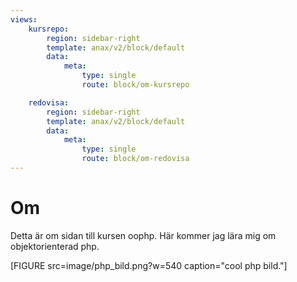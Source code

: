 ```yaml
---
views:
    kursrepo:
        region: sidebar-right
        template: anax/v2/block/default
        data:
            meta: 
                type: single
                route: block/om-kursrepo

    redovisa:
        region: sidebar-right
        template: anax/v2/block/default
        data:
            meta: 
                type: single
                route: block/om-redovisa
---
```

Om
=========================

Detta är om sidan till kursen oophp. Här kommer jag lära mig om objektorienterad php. 

[FIGURE src=image/php_bild.png?w=540 caption="cool php bild."]
